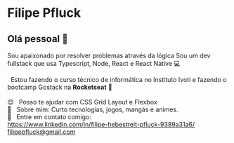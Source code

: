 # Filipe Pfluck

## Olá pessoal 👋
Sou apaixonado por resolver problemas através da lógica
Sou um dev fullstack que usa Typescript, Node, React e React Native :computer:

 &nbsp; Estou fazendo o curso técnico de informática no Instituto Ivoti e fazendo o bootcamp Gostack na **Rocketseat** :rocket:  
 <br/> :blush: &nbsp; Posso te ajudar com CSS Grid Layout e Flexbox
 <br/> 💬  &nbsp; Sobre mim: Curto tecnologias, jogos, mangás e animes.
 <br/> :email: &nbsp; Entre em contato comigo: 
 <br/>https://www.linkedin.com/in/filipe-hebestreit-pfluck-9389a31a6/
 <br/>filipepfluck@gmail.com
